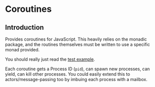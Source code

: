 # Coroutines

## Introduction

Provides coroutines for JavaScript. This heavily relies on the monadic
package, and the routines themselves must be written to use a specific
monad provided.

You should really just read the
[test example](http://github.com/five-eleven/coroutines/blob/master/test/test.mjs).

Each coroutine gets a Process ID (`pid`), can spawn new processes, can
yield, can kill other processes. You could easily extend this to
actors/message-passing too by imbuing each process with a mailbox.
